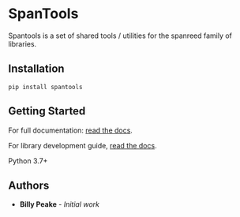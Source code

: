 # SpanTools

Spantools is a set of shared tools / utilities for the spanreed family of 
libraries.

## Installation

``pip install spantools``

## Getting Started
For full documentation:
[read the docs](https://illuscio-dev.github.io/spantools-py/).

For library development guide, 
[read the docs](https://illuscio-dev.github.io/islelib-py/).

Python 3.7+

## Authors

* **Billy Peake** - *Initial work*

